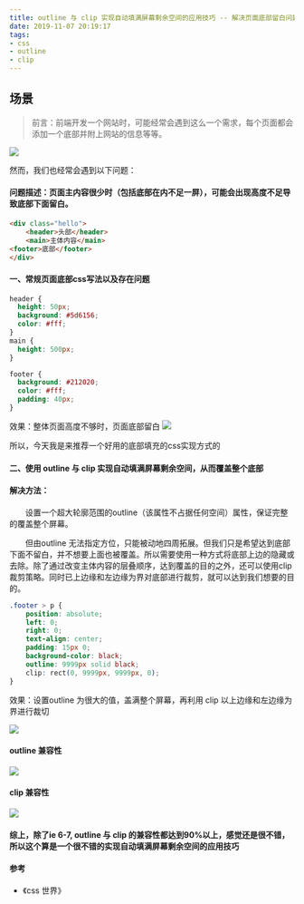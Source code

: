 ```yaml
---
title: outline 与 clip 实现自动填满屏幕剩余空间的应用技巧 -- 解决页面底部留白问题
date: 2019-11-07 20:19:17
tags:
- css
- outline
- clip
---
```


## 场景

> 前言：前端开发一个网站时，可能经常会遇到这么一个需求，每个页面都会添加一个底部并附上网站的信息等等。

![](/images/2019-11-13-19-55-42.png)

然而，我们也经常会遇到以下问题：
#### 问题描述：页面主内容很少时（包括底部在内不足一屏），可能会出现高度不足导致底部下面留白。

    
```html
<div class="hello">
    <header>头部</header>
    <main>主体内容</main>
<footer>底部</footer>
</div>
```

#### 一、常规页面底部css写法以及存在问题

```css
header {
  height: 50px;
  background: #5d6156;
  color: #fff;
}
main {
  height: 500px;
}

footer {
  background: #212020;
  color: #fff;
  padding: 40px;
}
```
效果：整体页面高度不够时，页面底部留白
![](/images/2019-11-13-19-56-00.png)

所以，今天我是来推荐一个好用的底部填充的css实现方式的

#### 二、使用 outline 与 clip 实现自动填满屏幕剩余空间，从而覆盖整个底部

#### 解决方法：

&emsp;&emsp;设置一个超大轮廓范围的outline（该属性不占据任何空间）属性，保证完整的覆盖整个屏幕。

&emsp;&emsp;但由outline 无法指定方位，只能被动地四周拓展。但我们只是希望达到底部下面不留白，并不想要上面也被覆盖。所以需要使用一种方式将底部上边的隐藏或去除。除了通过改变主体内容的层叠顺序，达到覆盖的目的之外，还可以使用clip裁剪策略。同时已上边缘和左边缘为界对底部进行裁剪，就可以达到我们想要的目的。

```css
.footer > p {
    position: absolute;
    left: 0;
    right: 0;
    text-align: center;
    padding: 15px 0;
    background-color: black;
    outline: 9999px solid black;
    clip: rect(0, 9999px, 9999px, 0);
}
```

效果：设置outline 为很大的值，盖满整个屏幕，再利用 clip 以上边缘和左边缘为界进行裁切

![](/images/2019-11-13-19-56-13.png)

#### outline 兼容性

![](/images/2019-11-13-19-56-23.png)

#### clip 兼容性

![](/images/2019-11-13-19-56-32.png)

#### 综上，除了ie 6-7, outline 与 clip 的兼容性都达到90%以上，感觉还是很不错，所以这个算是一个很不错的实现自动填满屏幕剩余空间的应用技巧

#### 参考
- 《css 世界》